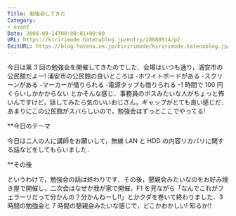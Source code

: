 ```yaml
---
Title: 勉強会してきた
Category:
- event
Date: 2008-09-14T00:00:01+09:00
URL: https://kiririmode.hatenablog.jp/entry/20080914/p2
EditURL: https://blog.hatena.ne.jp/kiririmode/kiririmode.hatenablog.jp/atom/entry/8454420450078214202
---
```



今日は第 3 回の勉強会を開催してきたのでした．会場はいつも通り，浦安市の公民館だよー!
浦安市の公民館の良いところは
-ホワイトボードがある
-スクリーンがある
-マーカーが借りられる
-電源タップも借りられる
-1 時間で 100 円くらいしかかからない
とかそんな感じ．事務員のボスみたいな人がちょっと怖いんですけど，話してみたら気のいいおじさん，ギャップがとても良い感じだ．あまりにこの公民館がスバらしいので，勉強会はずっとここでやってる!

**今日のテーマ

今日は二人の人に講師をお願いして，無線 LAN と HDD の内容リカバリに関する話などをしてもらいました．

**その後

というわけで，勉強会の話は終わりです．その後，懇親会みたいなのをお好み焼き屋で開催し，二次会はなぜか我が家で開催，F1 を見ながら「なんでこれがフェラーリだって分かんの？分かんねーし!!」とかクダを巻いて終わりました．3 時間の勉強会と 7 時間の懇親会みたいな感じで，どこかおかしい! 知るか!!
